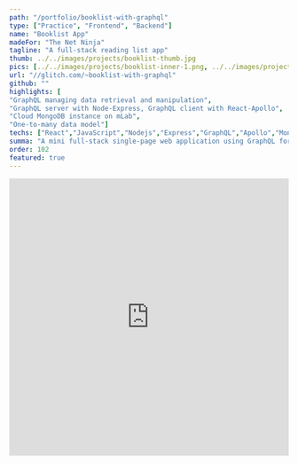 ```yaml
---
path: "/portfolio/booklist-with-graphql"
type: ["Practice", "Frontend", "Backend"]
name: "Booklist App"
madeFor: "The Net Ninja"
tagline: "A full-stack reading list app"
thumb: ../../images/projects/booklist-thumb.jpg
pics: [../../images/projects/booklist-inner-1.png, ../../images/projects/booklist-inner-2.png]
url: "//glitch.com/~booklist-with-graphql"
github: ""
highlights: [
"GraphQL managing data retrieval and manipulation",
"GraphQL server with Node-Express, GraphQL client with React-Apollo",
"Cloud MongoDB instance on mLab",
"One-to-many data model"]
techs: ["React","JavaScript","Nodejs","Express","GraphQL","Apollo","MongoDB","CSS"]
summa: "A mini full-stack single-page web application using GraphQL for data query and manipulation, MongoDB for data storage."
order: 102
featured: true
---
```


<iframe
    src="https://glitch.com/embed/#!/embed/booklist-with-graphql?path=schema/schema.js&previewSize=0"
    title="booklist-with-graphql on Glitch"
    allow="geolocation; microphone; camera; midi; vr; encrypted-media"
    style="height: 500px; width: 100%; border: 0;">
</iframe>
